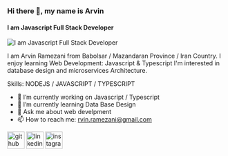 ### Hi there 👋, my name is Arvin
#### I am Javascript Full Stack Developer
![I am Javascript Full Stack Developer](https://media-exp1.licdn.com/dms/image/C4D16AQHHLgcpuGOtTQ/profile-displaybackgroundimage-shrink_350_1400/0/1639220606856?e=1652313600&v=beta&t=1lZeGGCqCvZX73iT_MhSTdA9DxKJOFFImx0rD5bhHdQ)

I am Arvin Ramezani from Babolsar / Mazandaran Province / Iran Country.
I enjoy learning Web Development: Javascript & Typescript
I'm interested in database design and microservices Architecture.

Skills: NODEJS / JAVASCRIPT / TYPESCRIPT

- 🔭 I’m currently working on Javascript / Typescript 
- 🌱 I’m currently learning Data Base Design  
- 💬 Ask me about web develpment 
- 📫 How to reach me: rvin.ramezani@gmail.com 


[<img src='https://cdn.jsdelivr.net/npm/simple-icons@3.0.1/icons/github.svg' alt='github' height='40'>](https://github.com/https://github.com/)  [<img src='https://cdn.jsdelivr.net/npm/simple-icons@3.0.1/icons/linkedin.svg' alt='linkedin' height='40'>](https://www.linkedin.com/in/https://www.linkedin.com/in/arvin-ramezani//)  [<img src='https://cdn.jsdelivr.net/npm/simple-icons@3.0.1/icons/instagram.svg' alt='instagram' height='40'>](https://www.instagram.com/https://www.instagram.com/im.arvin___//)  

 

